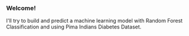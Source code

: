 ### Welcome!

I'll try to build and predict a machine learning model with Random Forest Classification and using Pima Indians Diabetes Dataset.
